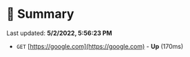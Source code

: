 # 📖 Summary
Last updated: **5/2/2022, 5:56:23 PM**

- `GET` [https://google.com](https://google.com) - **Up** (170ms)
